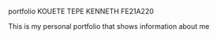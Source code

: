 portfolio
KOUETE TEPE KENNETH 
FE21A220


This is my personal portfolio that shows information about me

